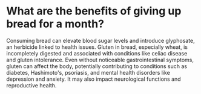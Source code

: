 # What are the benefits of giving up bread for a month?

Consuming bread can elevate blood sugar levels and introduce glyphosate, an herbicide linked to health issues. Gluten in bread, especially wheat, is incompletely digested and associated with conditions like celiac disease and gluten intolerance. Even without noticeable gastrointestinal symptoms, gluten can affect the body, potentially contributing to conditions such as diabetes, Hashimoto's, psoriasis, and mental health disorders like depression and anxiety. It may also impact neurological functions and reproductive health.